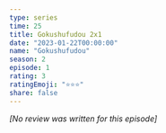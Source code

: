 ```yaml
---
type: series
time: 25
title: Gokushufudou 2x1
date: "2023-01-22T00:00:00"
name: "Gokushufudou"
season: 2
episode: 1
rating: 3
ratingEmoji: "⭐️⭐️⭐️"
share: false
---
```


*[No review was written for this episode]*